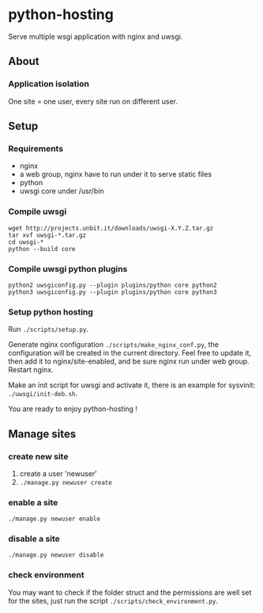 python-hosting
==============

Serve multiple wsgi application with nginx and uwsgi.

About
-----

### Application isolation

One site = one user, every site run on different user.


Setup
-----

### Requirements

* nginx
* a web group, nginx have to run under it to serve static files
* python
* uwsgi core under /usr/bin

### Compile uwsgi

    wget http://projects.unbit.it/downloads/uwsgi-X.Y.Z.tar.gz
    tar xvf uwsgi-*.tar.gz
    cd uwsgi-*
    python --build core

### Compile uwsgi python plugins

    python2 uwsgiconfig.py --plugin plugins/python core python2
    python3 uwsgiconfig.py --plugin plugins/python core python3

### Setup python hosting

Run `./scripts/setup.py`.

Generate nginx configuration `./scripts/make_nginx_conf.py`, the 
configuration will be created in the current directory. Feel free to
update it, then add it to nginx/site-enabled, and be sure nginx run under 
web group. Restart nginx.

Make an init script for uwsgi and activate it, there is an example for
sysvinit: `./uwsgi/init-deb.sh`.

You are ready to enjoy python-hosting !

Manage sites
------------

### create new site

1. create a user 'newuser'
2. `./manage.py newuser create`

### enable a site

`./manage.py newuser enable`

### disable a site

`./manage.py newuser disable`

### check environment

You may want to check if the folder struct and the permissions are well
set for the sites, just run the script `./scripts/check_environment.py`.


